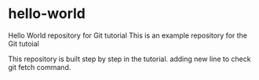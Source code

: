 # hello-world
Hello World repository for Git tutorial
This is an example repository for the Git tutoial 

This repository is built step by step in the tutorial.
adding new line to check git fetch command.
